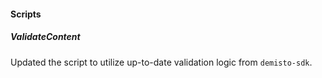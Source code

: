 
#### Scripts

##### ValidateContent
Updated the script to utilize up-to-date validation logic from `demisto-sdk`.

